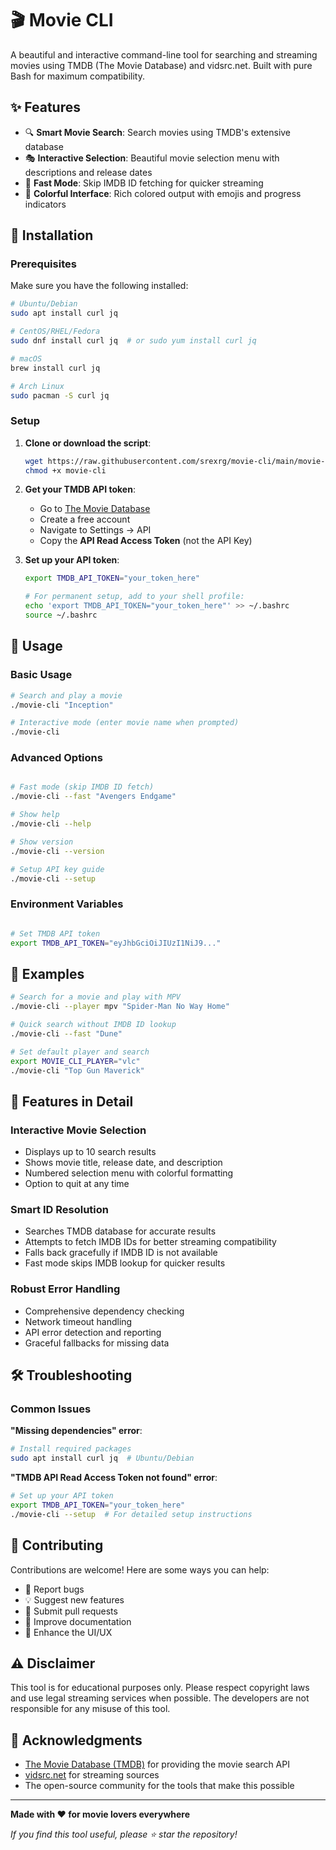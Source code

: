 # 🎬 Movie CLI

A beautiful and interactive command-line tool for searching and streaming movies using TMDB (The Movie Database) and vidsrc.net. Built with pure Bash for maximum compatibility.

## ✨ Features

- 🔍 **Smart Movie Search**: Search movies using TMDB's extensive database
- 🎭 **Interactive Selection**: Beautiful movie selection menu with descriptions and release dates
- 🚀 **Fast Mode**: Skip IMDB ID fetching for quicker streaming
- 🎨 **Colorful Interface**: Rich colored output with emojis and progress indicators

## 🚀 Installation

### Prerequisites

Make sure you have the following installed:

```bash
# Ubuntu/Debian
sudo apt install curl jq

# CentOS/RHEL/Fedora
sudo dnf install curl jq  # or sudo yum install curl jq

# macOS
brew install curl jq

# Arch Linux
sudo pacman -S curl jq
```

### Setup

1. **Clone or download the script**:
   ```bash
   wget https://raw.githubusercontent.com/srexrg/movie-cli/main/movie-cli
   chmod +x movie-cli
   ```

2. **Get your TMDB API token**:
   - Go to [The Movie Database](https://www.themoviedb.org/)
   - Create a free account
   - Navigate to Settings → API
   - Copy the **API Read Access Token** (not the API Key)

3. **Set up your API token**:
   ```bash
   export TMDB_API_TOKEN="your_token_here"
   
   # For permanent setup, add to your shell profile:
   echo 'export TMDB_API_TOKEN="your_token_here"' >> ~/.bashrc
   source ~/.bashrc
   ```

## 🎯 Usage

### Basic Usage

```bash
# Search and play a movie
./movie-cli "Inception"

# Interactive mode (enter movie name when prompted)
./movie-cli
```

### Advanced Options

```bash

# Fast mode (skip IMDB ID fetch)
./movie-cli --fast "Avengers Endgame"

# Show help
./movie-cli --help

# Show version
./movie-cli --version

# Setup API key guide
./movie-cli --setup
```

### Environment Variables

```bash

# Set TMDB API token
export TMDB_API_TOKEN="eyJhbGciOiJIUzI1NiJ9..."
```


## 📖 Examples

```bash
# Search for a movie and play with MPV
./movie-cli --player mpv "Spider-Man No Way Home"

# Quick search without IMDB ID lookup
./movie-cli --fast "Dune"

# Set default player and search
export MOVIE_CLI_PLAYER="vlc"
./movie-cli "Top Gun Maverick"
```

## 🎨 Features in Detail

### Interactive Movie Selection
- Displays up to 10 search results
- Shows movie title, release date, and description
- Numbered selection menu with colorful formatting
- Option to quit at any time

### Smart ID Resolution
- Searches TMDB database for accurate results
- Attempts to fetch IMDB IDs for better streaming compatibility
- Falls back gracefully if IMDB ID is not available
- Fast mode skips IMDB lookup for quicker results

### Robust Error Handling
- Comprehensive dependency checking
- Network timeout handling
- API error detection and reporting
- Graceful fallbacks for missing data

## 🛠️ Troubleshooting

### Common Issues

**"Missing dependencies" error**:
```bash
# Install required packages
sudo apt install curl jq  # Ubuntu/Debian
```

**"TMDB API Read Access Token not found" error**:
```bash
# Set up your API token
export TMDB_API_TOKEN="your_token_here"
./movie-cli --setup  # For detailed setup instructions
```


## 🤝 Contributing

Contributions are welcome! Here are some ways you can help:

- 🐛 Report bugs
- 💡 Suggest new features
- 🔧 Submit pull requests
- 📖 Improve documentation
- 🎨 Enhance the UI/UX


## ⚠️ Disclaimer

This tool is for educational purposes only. Please respect copyright laws and use legal streaming services when possible. The developers are not responsible for any misuse of this tool.

## 🙏 Acknowledgments

- [The Movie Database (TMDB)](https://www.themoviedb.org/) for providing the movie search API
- [vidsrc.net](https://vidsrc.net/) for streaming sources
- The open-source community for the tools that make this possible

---

**Made with ❤️ for movie lovers everywhere**

*If you find this tool useful, please ⭐ star the repository!*
